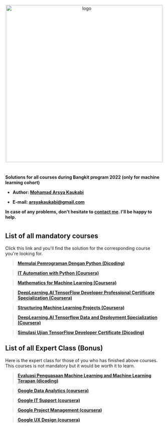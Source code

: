 <p align="center">
  <img width="500" alt="logo" src="https://www.dicoding.com/img/bangkit/logo.svg"/>
</p>

#

**Solutions for all courses during Bangkit program 2022 (only for machine learning cohort)** 

- **Author: [Mohamad Arsya Kaukabi][1]**

- **E-mail: arsyakaukabi@gmail.com**

**In case of any problems, don't hesitate to [contact me][1]. I'll be happy to help.**

[1]:https://www.instagram.com/arsyakaukabi/
[2]:https://grow.google/intl/id_id/bangkit/

#
## List of all mandatory courses ##

Click this link and you'll find the solution for the corresponding course you're looking for.

> [**Memulai Pemrograman Dengan Python (Dicoding)**][3]

> [**IT Automation with Python (Coursera)**][4]

> [**Mathematics for Machine Learning (Coursera)**][5]

> [**DeepLearning.AI TensorFlow Developer Professional Certificate Specialization (Coursera)**][6]

> [**Structuring Machine Learning Projects (Coursera)**][7]

> [**DeepLearning.AI Tensorflow Data and Deployment Specialization (Coursera)**][8]

> [**Simulasi Ujian TensorFlow Developer Certificate (Dicoding)**][9]

[3]:Mandatory%20Courses\Memulai%20Pemrograman%20Dengan%20Python
[4]:Mandatory%20Courses\IT%20Automation%20with%20Python
[5]:Mandatory%20Courses\Mathematics%20for%20Machine%20Learning
[6]:Mandatory%20Courses\DeepLearning.AI%20TensorFlow%20Developer%20Professional%20Certificate%20Specialization
[7]:Mandatory%20Courses\Structuring%20Machine%20Learning%20Projects
[8]:Mandatory%20Courses\DeepLearning.AI%20Tensorflow%20Data%20and%20Deployment%20Specialization
[9]:Mandatory%20Courses\Simulasi%20Ujian%20TensorFlow%20Developer%20Certificate\


## List of all Expert Class (Bonus) ##

Here is the expert class for those of you who has finished above courses. This courses is not mandatory but it would be worth it to learn.

> [**Evaluasi Penguasaan Machine Learning and Machine Learning Terapan (dicoding)**][10]

> [**Google Data Analytics (coursera)**][11]

> [**Google IT Support (coursera)**][12]

> [**Google Project Management (coursera)**][13]

> [**Google UX Design (coursera)**][14]

[10]:Expert%20Class\Evaluasi%20Penguasaan%20Machine%20Learning%20and%20Machine%20Learning%20Terapan
[11]:Expert%20Class\Google%20Data%20Analytics
[12]:Expert%20Class\Google%20IT%20Support
[13]:Expert%20Class\Google%20Project%20Management
[14]:Expert%20Class\Google%20UX%20Design






